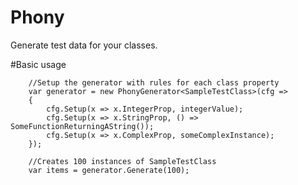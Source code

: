 # Phony
Generate test data for your classes. 

#Basic usage

        //Setup the generator with rules for each class property
        var generator = new PhonyGenerator<SampleTestClass>(cfg =>
        {
            cfg.Setup(x => x.IntegerProp, integerValue);
            cfg.Setup(x => x.StringProp, () => SomeFunctionReturningAString());
            cfg.Setup(x => x.ComplexProp, someComplexInstance);
        });
        
        //Creates 100 instances of SampleTestClass
        var items = generator.Generate(100); 
